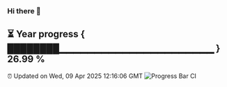 ### Hi there 👋
⏳ Year progress { ████████▁▁▁▁▁▁▁▁▁▁▁▁▁▁▁▁▁▁▁▁▁▁ } 26.99 %
---
⏰ Updated on Wed, 09 Apr 2025 12:16:06 GMT
![Progress Bar CI](https://github.com/Moyi321/Moyi321/workflows/Progress%20Bar%20CI/badge.svg)
